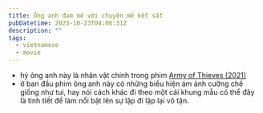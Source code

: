 ```yaml
---
title: Ông anh đam mê với chuyện mở kết sắt
pubDatetime: 2023-10-23T04:06:31Z
description: ""
tags:
  - vietnamese
  - movie
---
```


- hý ông anh này là nhân vật chính trong phim [Army of Thieves (2021)](/posts/army-of-thieves-2021)
- ở ban đầu phim ông anh này có những biểu hiện ám ảnh cưỡng chế giống như tui, hay nói cách khác đi theo một cái khung mẫu có thể đây là tình tiết để làm nổi bật lên sự lập đi lập lại vô tận.
